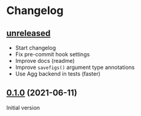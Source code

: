 # Changelog

## [unreleased]

* Start changelog
* Fix pre-commit hook settings
* Improve docs (readme)
* Improve `savefigs()` argument type annotations
* Use Agg backend in tests (faster)

## [0.1.0] (2021-06-11)

Initial version



[unreleased]: https://github.com/zmoon/savefigs/compare/v0.1.0...HEAD
[0.1.0]: https://github.com/zmoon/savefigs/releases/tag/v0.1.0
